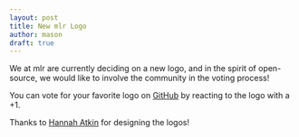```yaml
---
layout: post
title: New mlr Logo
author: mason
draft: true
---
```


We at mlr are currently deciding on a new logo, and in the spirit of open-source, we would like to involve the community in the voting process!

You can vote for your favorite logo on [GitHub](https://github.com/mlr-org/mlr/issues/1684) by reacting to the logo with a +1.

Thanks to [Hannah Atkin](https://dribbble.com/hratkin) for designing the logos!

<!--more-->
